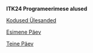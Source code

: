 **ITK24 Programeerimese alused**

[Kodused Ülesanded](https://github.com/TrinityTF/ITK24/tree/main/py%C3%9Clesanded)

[Esimene Päev](https://github.com/TrinityTF/ITK24/tree/main/EsimeneProject/1.Tund)

[Teine Päev](https://github.com/TrinityTF/ITK24/tree/main/EsimeneProject/2.Tund)
